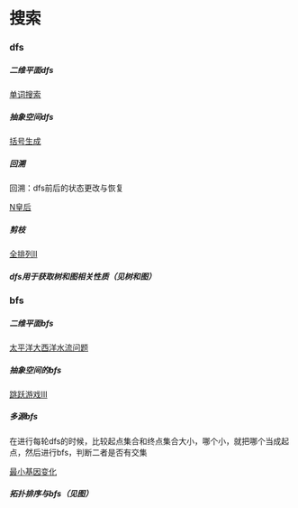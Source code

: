 # 搜索


### dfs

##### 二维平面dfs

[单词搜索](./code/单词搜索.java)

##### 抽象空间dfs

[括号生成](./code/括号生成.java)

##### 回溯

回溯：dfs前后的状态更改与恢复

[N皇后](./code/N皇后.java)

##### 剪枝

[全排列II](./code/全排列II.java)

##### dfs用于获取树和图相关性质（见树和图）




### bfs

##### 二维平面bfs

[太平洋大西洋水流问题](./code/太平洋大西洋水流问题.java)

##### 抽象空间的bfs

[跳跃游戏III](./code/跳跃游戏III.java)

##### 多源bfs

在进行每轮dfs的时候，比较起点集合和终点集合大小，哪个小，就把哪个当成起点，然后进行bfs，判断二者是否有交集

[最小基因变化](./code/最小基因变化.java)

##### 拓扑排序与bfs（见图）







































